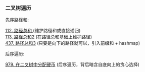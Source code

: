 ### 二叉树遍历

先序路径和:

<div class="outerlink">
<a href="../_leetcode/112.html">112. 路径总和 </a> (维护路径和或直接递归) <br>
<a href="../_leetcode/113.html">113. 路径总和2</a> (在路径总和基础上维护路径) <br>
<a href="../_leetcode/437.html">437. 路径总和3</a> (只要是向下的路径就可以，引入前缀和 + hashmap)<br>
</div>

后序遍历:

<div class="outerlink">
<a href="../_leetcode/979.html">979. 在二叉树中分配硬币</a> (后序遍历，背后暗含自底向上的贪心选择)<br>
</div>

